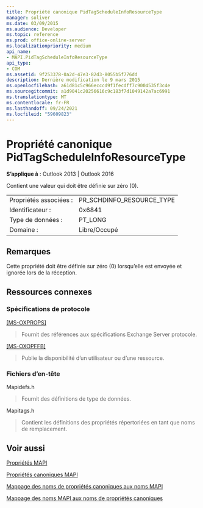 ```yaml
---
title: Propriété canonique PidTagScheduleInfoResourceType
manager: soliver
ms.date: 03/09/2015
ms.audience: Developer
ms.topic: reference
ms.prod: office-online-server
ms.localizationpriority: medium
api_name:
- MAPI.PidTagScheduleInfoResourceType
api_type:
- COM
ms.assetid: 9f253378-0a2d-47e3-82d3-8055b5f776dd
description: Dernière modification le 9 mars 2015
ms.openlocfilehash: a61d81c5c966ecccd9f1fecdff7c9004535f3c4e
ms.sourcegitcommit: a1d9041c20256616c9c183f7d1049142a7ac6991
ms.translationtype: MT
ms.contentlocale: fr-FR
ms.lasthandoff: 09/24/2021
ms.locfileid: "59609823"
---
```

# <a name="pidtagscheduleinforesourcetype-canonical-property"></a>Propriété canonique PidTagScheduleInfoResourceType

  
  
**S’applique à** : Outlook 2013 | Outlook 2016 
  
Contient une valeur qui doit être définie sur zéro (0).
  
|||
|:-----|:-----|
|Propriétés associées :  <br/> |PR_SCHDINFO_RESOURCE_TYPE  <br/> |
|Identificateur :  <br/> |0x6841  <br/> |
|Type de données :  <br/> |PT_LONG  <br/> |
|Domaine :  <br/> |Libre/Occupé  <br/> |
   
## <a name="remarks"></a>Remarques

Cette propriété doit être définie sur zéro (0) lorsqu’elle est envoyée et ignorée lors de la réception.
  
## <a name="related-resources"></a>Ressources connexes

### <a name="protocol-specifications"></a>Spécifications de protocole

[[MS-OXPROPS]](https://msdn.microsoft.com/library/f6ab1613-aefe-447d-a49c-18217230b148%28Office.15%29.aspx)
  
> Fournit des références aux spécifications Exchange Server protocole.
    
[[MS-OXOPFFB]](https://msdn.microsoft.com/library/1a527299-7211-4d27-a74c-b69bd0746320%28Office.15%29.aspx)
  
> Publie la disponibilité d’un utilisateur ou d’une ressource.
    
### <a name="header-files"></a>Fichiers d’en-tête

Mapidefs.h
  
> Fournit des définitions de type de données.
    
Mapitags.h
  
> Contient les définitions des propriétés répertoriées en tant que noms de remplacement.
    
## <a name="see-also"></a>Voir aussi



[Propriétés MAPI](mapi-properties.md)
  
[Propriétés canoniques MAPI](mapi-canonical-properties.md)
  
[Mappage des noms de propriétés canoniques aux noms MAPI](mapping-canonical-property-names-to-mapi-names.md)
  
[Mappage des noms MAPI aux noms de propriétés canoniques](mapping-mapi-names-to-canonical-property-names.md)

